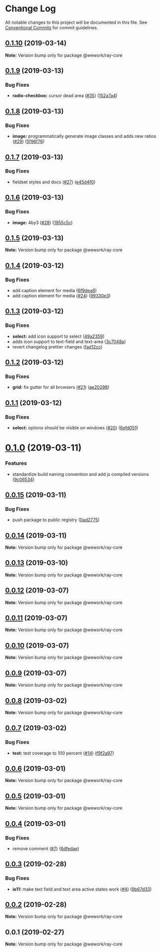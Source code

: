 # Change Log

All notable changes to this project will be documented in this file.
See [Conventional Commits](https://conventionalcommits.org) for commit guidelines.

## [0.1.10](https://github.com/WeConnect/ray/compare/@wework/ray-core@0.1.9...@wework/ray-core@0.1.10) (2019-03-14)

**Note:** Version bump only for package @wework/ray-core





## [0.1.9](https://github.com/WeConnect/ray/compare/@wework/ray-core@0.1.8...@wework/ray-core@0.1.9) (2019-03-13)


### Bug Fixes

* **radio-checkbox:** cursor dead area ([#35](https://github.com/WeConnect/ray/issues/35)) ([152a7a4](https://github.com/WeConnect/ray/commit/152a7a4))





## [0.1.8](https://github.com/WeConnect/ray/compare/@wework/ray-core@0.1.7...@wework/ray-core@0.1.8) (2019-03-13)


### Bug Fixes

* **image:** programmatically generate image classes and adds new ratios ([#29](https://github.com/WeConnect/ray/issues/29)) ([5f96f76](https://github.com/WeConnect/ray/commit/5f96f76))





## [0.1.7](https://github.com/WeConnect/ray/compare/@wework/ray-core@0.1.6...@wework/ray-core@0.1.7) (2019-03-13)


### Bug Fixes

* fieldset styles and docs ([#27](https://github.com/WeConnect/ray/issues/27)) ([e45d4f0](https://github.com/WeConnect/ray/commit/e45d4f0))





## [0.1.6](https://github.com/WeConnect/ray/compare/@wework/ray-core@0.1.5...@wework/ray-core@0.1.6) (2019-03-13)


### Bug Fixes

* **image:** 4by3 ([#28](https://github.com/WeConnect/ray/issues/28)) ([1955c5c](https://github.com/WeConnect/ray/commit/1955c5c))





## [0.1.5](https://github.com/WeConnect/ray/compare/@wework/ray-core@0.1.4...@wework/ray-core@0.1.5) (2019-03-13)

**Note:** Version bump only for package @wework/ray-core





## [0.1.4](https://github.com/WeConnect/ray/compare/@wework/ray-core@0.1.3...@wework/ray-core@0.1.4) (2019-03-12)


### Bug Fixes

* add caption element for media ([6f9dea8](https://github.com/WeConnect/ray/commit/6f9dea8))
* add caption element for media ([#24](https://github.com/WeConnect/ray/issues/24)) ([99330e3](https://github.com/WeConnect/ray/commit/99330e3))





## [0.1.3](https://github.com/WeConnect/ray/compare/@wework/ray-core@0.1.2...@wework/ray-core@0.1.3) (2019-03-12)


### Bug Fixes

* **select:** add icon support to select ([49a2359](https://github.com/WeConnect/ray/commit/49a2359))
* adds icon support to text-field and text-area ([3c7048a](https://github.com/WeConnect/ray/commit/3c7048a))
* revert changelog prettier changes ([fad12cc](https://github.com/WeConnect/ray/commit/fad12cc))





## [0.1.2](https://github.com/WeConnect/ray/compare/@wework/ray-core@0.1.1...@wework/ray-core@0.1.2) (2019-03-12)


### Bug Fixes

* **grid:** fix gutter for all browsers ([#21](https://github.com/WeConnect/ray/issues/21)) ([ae20298](https://github.com/WeConnect/ray/commit/ae20298))





## [0.1.1](https://github.com/WeConnect/ray/compare/@wework/ray-core@0.1.0...@wework/ray-core@0.1.1) (2019-03-12)


### Bug Fixes

* **select:** options should be visible on windows ([#20](https://github.com/WeConnect/ray/issues/20)) ([6efd051](https://github.com/WeConnect/ray/commit/6efd051))





# [0.1.0](https://github.com/WeConnect/ray/compare/@wework/ray-core@0.0.15...@wework/ray-core@0.1.0) (2019-03-11)


### Features

* standardize build naming convention and add js compiled versions ([9c06534](https://github.com/WeConnect/ray/commit/9c06534))





## [0.0.15](https://github.com/WeConnect/ray/compare/@wework/ray-core@0.0.14...@wework/ray-core@0.0.15) (2019-03-11)


### Bug Fixes

* push package to public registry ([0ad2775](https://github.com/WeConnect/ray/commit/0ad2775))





## [0.0.14](https://github.com/WeConnect/ray/compare/@wework/ray-core@0.0.13...@wework/ray-core@0.0.14) (2019-03-11)

**Note:** Version bump only for package @wework/ray-core





## [0.0.13](https://github.com/WeConnect/ray/compare/@wework/ray-core@0.0.12...@wework/ray-core@0.0.13) (2019-03-10)

**Note:** Version bump only for package @wework/ray-core





## [0.0.12](https://github.com/WeConnect/ray/compare/@wework/ray-core@0.0.11...@wework/ray-core@0.0.12) (2019-03-07)

**Note:** Version bump only for package @wework/ray-core





## [0.0.11](https://github.com/WeConnect/ray/compare/@wework/ray-core@0.0.10...@wework/ray-core@0.0.11) (2019-03-07)

**Note:** Version bump only for package @wework/ray-core





## [0.0.10](https://github.com/WeConnect/ray/compare/@wework/ray-core@0.0.9...@wework/ray-core@0.0.10) (2019-03-07)

**Note:** Version bump only for package @wework/ray-core





## [0.0.9](https://github.com/WeConnect/ray/compare/@wework/ray-core@0.0.8...@wework/ray-core@0.0.9) (2019-03-07)

**Note:** Version bump only for package @wework/ray-core





## [0.0.8](https://github.com/WeConnect/ray/compare/@wework/ray-core@0.0.7...@wework/ray-core@0.0.8) (2019-03-02)

**Note:** Version bump only for package @wework/ray-core





## [0.0.7](https://github.com/WeConnect/ray/compare/@wework/ray-core@0.0.6...@wework/ray-core@0.0.7) (2019-03-02)


### Bug Fixes

* **test:** test coverage to 100 percent ([#14](https://github.com/WeConnect/ray/issues/14)) ([f9f2a97](https://github.com/WeConnect/ray/commit/f9f2a97))





## [0.0.6](https://github.com/WeConnect/ray/compare/@wework/ray-core@0.0.5...@wework/ray-core@0.0.6) (2019-03-01)

**Note:** Version bump only for package @wework/ray-core





## [0.0.5](https://github.com/WeConnect/ray/compare/@wework/ray-core@0.0.4...@wework/ray-core@0.0.5) (2019-03-01)

**Note:** Version bump only for package @wework/ray-core





## [0.0.4](https://github.com/WeConnect/ray/compare/@wework/ray-core@0.0.3...@wework/ray-core@0.0.4) (2019-03-01)


### Bug Fixes

* remove comment ([#7](https://github.com/WeConnect/ray/issues/7)) ([6dfedae](https://github.com/WeConnect/ray/commit/6dfedae))





## [0.0.3](https://github.com/WeConnect/ray/compare/@wework/ray-core@0.0.2...@wework/ray-core@0.0.3) (2019-02-28)


### Bug Fixes

* **ie11:** make text field and text area active states work ([#4](https://github.com/WeConnect/ray/issues/4)) ([9b67d33](https://github.com/WeConnect/ray/commit/9b67d33))





## [0.0.2](https://github.com/WeConnect/ray/compare/@wework/ray-core@0.0.1...@wework/ray-core@0.0.2) (2019-02-28)

**Note:** Version bump only for package @wework/ray-core





## 0.0.1 (2019-02-27)

**Note:** Version bump only for package @wework/ray-core
